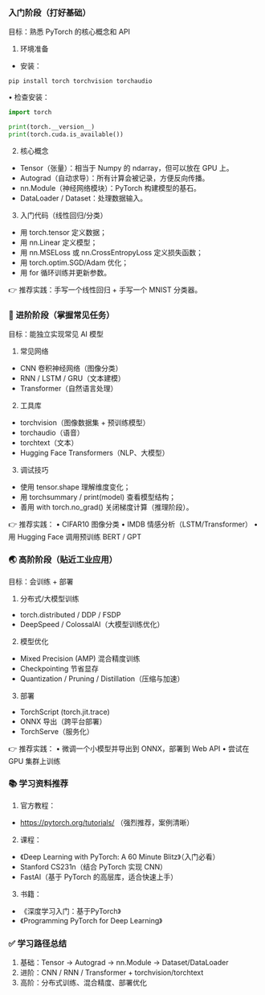 ### 入门阶段（打好基础）

目标：熟悉 PyTorch 的核心概念和 API

1. 环境准备

- 安装：

```shell
pip install torch torchvision torchaudio
```

• 检查安装：

```python
import torch

print(torch.__version__)
print(torch.cuda.is_available())
```

2. 核心概念

- Tensor（张量）：相当于 Numpy 的 ndarray，但可以放在 GPU 上。
- Autograd（自动求导）：所有计算会被记录，方便反向传播。
- nn.Module（神经网络模块）：PyTorch 构建模型的基石。
- DataLoader / Dataset：处理数据输入。

3. 入门代码（线性回归/分类）

- 用 torch.tensor 定义数据；
- 用 nn.Linear 定义模型；
- 用 nn.MSELoss 或 nn.CrossEntropyLoss 定义损失函数；
- 用 torch.optim.SGD/Adam 优化；
- 用 for 循环训练并更新参数。

👉 推荐实践：手写一个线性回归 + 手写一个 MNIST 分类器。

### 🚀 进阶阶段（掌握常见任务）

目标：能独立实现常见 AI 模型

1. 常见网络

- CNN 卷积神经网络（图像分类）
- RNN / LSTM / GRU（文本建模）
- Transformer（自然语言处理）

2. 工具库

- torchvision（图像数据集 + 预训练模型）
- torchaudio（语音）
- torchtext（文本）
- Hugging Face Transformers（NLP、大模型）

3. 调试技巧

- 使用 tensor.shape 理解维度变化；
- 用 torchsummary / print(model) 查看模型结构；
- 善用 with torch.no_grad() 关闭梯度计算（推理阶段）。

👉 推荐实践：
• CIFAR10 图像分类
• IMDB 情感分析（LSTM/Transformer）
• 用 Hugging Face 调用预训练 BERT / GPT


### 🌏 高阶阶段（贴近工业应用）

目标：会训练 + 部署

1. 分布式/大模型训练

- torch.distributed / DDP / FSDP
- DeepSpeed / ColossalAI（大模型训练优化）

2. 模型优化

- Mixed Precision (AMP) 混合精度训练
- Checkpointing 节省显存
- Quantization / Pruning / Distillation（压缩与加速）

3. 部署

- TorchScript (torch.jit.trace)
- ONNX 导出（跨平台部署）
- TorchServe（服务化）

👉 推荐实践：
• 微调一个小模型并导出到 ONNX，部署到 Web API
• 尝试在 GPU 集群上训练


### 📚 学习资料推荐

1. 官方教程：

- https://pytorch.org/tutorials/ （强烈推荐，案例清晰）

2. 课程：

- 《Deep Learning with PyTorch: A 60 Minute Blitz》（入门必看）
- Stanford CS231n（结合 PyTorch 实现 CNN）
- FastAI（基于 PyTorch 的高层库，适合快速上手）

3. 书籍：

- 《深度学习入门：基于PyTorch》
- 《Programming PyTorch for Deep Learning》


### ✅ 学习路径总结

1. 基础：Tensor → Autograd → nn.Module → Dataset/DataLoader
2. 进阶：CNN / RNN / Transformer + torchvision/torchtext
3. 高阶：分布式训练、混合精度、部署优化